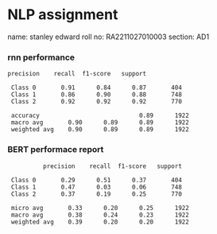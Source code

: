 # NLP assignment
name: stanley edward
roll no: RA2211027010003
section: AD1


### rnn performance
    precision    recall  f1-score   support

     Class 0       0.91      0.84      0.87       404
     Class 1       0.86      0.90      0.88       748
     Class 2       0.92      0.92      0.92       770

     accuracy                            0.89      1922
     macro avg       0.90      0.89      0.89      1922
     weighted avg    0.90      0.89      0.89      1922

### BERT performace report
              precision    recall  f1-score   support

     Class 0       0.29      0.51      0.37       404
     Class 1       0.47      0.03      0.06       748
     Class 2       0.37      0.19      0.25       770

     micro avg       0.33      0.20      0.25      1922
     macro avg       0.38      0.24      0.23      1922
     weighted avg    0.39      0.20      0.20      1922
